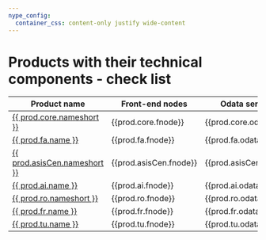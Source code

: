 ```yaml
---
nype_config:
  container_css: content-only justify wide-content
---
```


# Products with their technical components - check list

    

| Product name                                          | Front-end nodes      | Odata service | Authorization role | Description    | 
|----------------------------------------------------|----------------------|---------------|-----------|---------|
| [{{ prod.core.nameshort }}](../core/SPS03/main.md)    | {{prod.core.fnode}} | {{prod.core.odata}} | {{prod.core.ro}} | {{prod.core.desc}} |
| [{{ prod.fa.name }}](https://help.fioriappsusage.org) | {{prod.fa.fnode}} | {{prod.fa.odata}} | {{prod.fa.ro}} | {{prod.fa.desc}} |
| [{{ prod.asisCen.nameshort }}](../asis/SPS02/main.md) | {{prod.asisCen.fnode}} | {{prod.asisCen.odata}} | {{prod.asisCen.ro}}| {{prod.asisCen.desc}} |
| [{{ prod.ai.name }}](../ai/FPS01/main.md)             | {{prod.ai.fnode}} | {{prod.ai.odata}}| {{prod.ai.ro}} | {{ prod.ai.desc }} |
| [{{ prod.ro.nameshort }}](../ro/FPS01/main.md)        | {{prod.ro.fnode}} | {{prod.ro.odata}}| {{prod.ro.ro}} | {{prod.ro.desc}} |
| [{{ prod.fr.name }}](https://fioriroletesting.com)        | {{prod.fr.fnode}} | {{prod.fr.odata}}| {{prod.fr.ro}} | {{prod.fr.desc}} |
| [{{ prod.tu.name }}](../sap-fiori-test-users/overview.md) | {{prod.tu.fnode}} | {{prod.tu.odata}}| {{prod.tu.ro}} | {{ prod.tu.desc }}     
 
